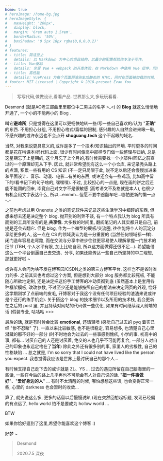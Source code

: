 ```yaml
---
home: true
# heroImage: /home-bg.jpg
# heroImageStyle: {
#   maxHeight: '200px',
#   display: block,
#   margin: '6rem auto 1.5rem',
#   borderRadius: '50%',
#   boxShadow: '0 5px 18px rgba(0,0,0,0.2)'
# }
# features:
# - title: 简洁至上
#   details: 以 Markdown 为中心的项目结构，以最少的配置帮助你专注于写作。
# - title: Vue驱动
#   details: 享受 Vue + webpack 的开发体验，在 Markdown 中使用 Vue 组件，同时可以使用 Vue 来开发自定义主题。
# - title: 高性能
#   details: VuePress 为每个页面预渲染生成静态的 HTML，同时在页面被加载的时候，将作为 SPA 运行。
# footer: MIT Licensed | Copyright © 2018-present Evan You
---
```



> 写写代码,做做设计,看看产品.
> 世界那么大,多玩玩看看.



Desmond (就是AC老三部曲里里那位中二男主的名字 >_<) 的 **Blog** 就这么悄悄地开通了, 一个小的不能再小的 Blog . 



叫它**避难所**, 只是觉得在这里可以更畅快地转一些/写一些自己喜欢的/认为 "**正确**" 的东西. 不用担心分组, 不用担心格式/篇幅的限制, 感兴趣的人自然会进来瞅一瞅,不感兴趣的或许永远也不会点开 **shuguang.tech** 这个不起眼的域名.



当然, 对我来说更具意义的,或许是多了一个技术/知识输出的环境. 平时更多的时间都是花在啃课本/码代码上面, 很少有时间像高中那样专门做一些整理与归纳, 总是这星期忘了上星期的, 这个月忘了上个月的,有时候需要找一个小部件/回忆之前查过的一个原理却无从下手. 因此, 就非常希望能有这么一个小仓库, 来记录秃头路上的点滴, 积累一些有用的 CS 知识 (不一定只局限于此, 说不定以后还会慢慢加进来和平面设计、音乐、动漫、电影...有关的东西, 或许还会有一些鸡汤, 比如高中留下的/看书记下的句子啥的, 嘿嘿嘿). 不过, 比较担心的一点是, 现在画的饼之后还能不能圆的回来, 毕竟自己对文字不是很敏感 (高考语文不及格就是本人), 也很少有机会用文字表达什么, 所以...emmm...但愿不要中途翻车吧...哪怕更新的懒一点 -_-



之前也考虑过用 Onenote 之类的笔记软件来记录这些生活学习中细碎的东西, 但想来想去还是决定整个 blog. 抛开别的利弊不谈, 有一个特点我认为 blog 所具有而别的工具所没有的是,**共享性**. 大多数的时间里, 翻阅笔记的人其实都只是自己, 前提是还会去翻它. 但是 blog, 作为一个微型的展板/交流圈, 往往能将个人的沉淀分享给更多的人, 这一点在 CS 的领域我认为是十分重要的 (当然任何领域都一样). 闭门造车容易走弯路, 而在交流与分享中进步往往更容易使人理解掌握一门技术的细节 (TBH, 个人水平有限, 加上比较自闭, 所以这方面做得还很不足...). 希望能借这么一个平台倒逼自己去交流、分享, 如果还能传达一些自己所坚持的中二理想, 那就更好啦 ~



或许有人会问为啥不发在博客园/CSDN之类的第三方博客平台, 这样岂不是省时省力的多. 之前其实也考虑过这个方案, 但是想到大部分 blog 服务都比较死板, 不能随心所欲地定制, 还是决定把这份手工博客的冲动贯彻到底 (虽然基本上是套用各种框架模板, 改改参数, 不过至少还是能够按照自己的想法来决定网页的外观, 恰好这学期刚学了点前端的皮毛, 开博客对于我这个没有任何项目经验的渣渣来说或许是个还行的练手机会). 关于搭这个 blog 的技术细节以及所用的技术栈, 我会更新在之后的 post 里, 并且持续对网站的代码做一些优化, 如果有时间继续深入前端的话 (假装专业, 咕咕咕 >>>



最后的话, 就是有时候会比较 **emotional**, 还请轻喷 (感觉自己过去的 pyq 着实已经 "惨不忍睹" 了). 一直以来比较敏感, 也不是很稳定, 容易想多, 也清楚自己心里潜藏的那不好的一部分 (时不时地会为过去的一些事感到愧疚, 小学的事, 初高中的事, 都有... 讨厌自己的人还是讨厌着, 绝交的人也几乎不可能再复合, 一部分人对自己的印象也永远定格在了**当年**) 除此之外还有很多别的事, 家里人的劣根性, 自己的性格缺陷 ... 总之就是, I'm so sorry that I could not have lived like the person you expect. 我总觉得我应该是世界上最讨厌自己的那个人...



有时候支撑自己走下去的或许就是 ZL、YS ... 过去的遇见所留在自己脑海里的一些话, 一些在今后的路上几乎再也不可能会有人对自己说的话. "**把一件事做好**"、"**爱好身边的人**" ... 有时不太清醒的时候, 哪怕想想这些话, 也会变得正常一些, 心里的 darkness 也会暂时的收敛...



算了, 就先说这么多, 更多的话留以后慢慢说趴 (现在突然回想起标题, 发现已经偏的有点远了, hello world 怕不是要成为 hollow world ...



BTW

如果你恰好逛到了这里,希望你能喜欢这个博客 :)



好梦 ~





> Desmond
>
> 2020.7.5 深夜